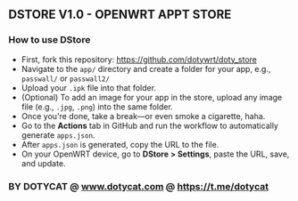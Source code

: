 ## DSTORE V1.0 - OPENWRT APPT STORE

### How to use DStore
- First, fork this repository: https://github.com/dotywrt/doty_store
- Navigate to the `app/` directory and create a folder for your app, e.g., `passwall/` or `passwall2/`
- Upload your `.ipk` file into that folder.
- (Optional) To add an image for your app in the store, upload any image file (e.g., `.jpg`, `.png`) into the same folder.
- Once you're done, take a break—or even smoke a cigarette, haha.
- Go to the **Actions** tab in GitHub and run the workflow to automatically generate `apps.json`.
- After `apps.json` is generated, copy the URL to the file.
- On your OpenWRT device, go to **DStore > Settings**, paste the URL, save, and update.


### BY DOTYCAT @ www.dotycat.com @ https://t.me/dotycat

